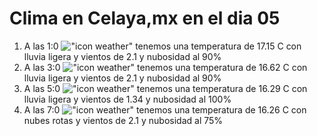 # Clima en Celaya,mx en el dia 05

1. A las 1:0 !["icon weather"](http://openweathermap.org/img/w/10n.png) tenemos una temperatura de 17.15 C con lluvia ligera y  vientos de 2.1 y nubosidad al 90%
1. A las 3:0 !["icon weather"](http://openweathermap.org/img/w/10n.png) tenemos una temperatura de 16.62 C con lluvia ligera y  vientos de 2.1 y nubosidad al 90%
1. A las 5:0 !["icon weather"](http://openweathermap.org/img/w/10n.png) tenemos una temperatura de 16.29 C con lluvia ligera y  vientos de 1.34 y nubosidad al 100%
1. A las 7:0 !["icon weather"](http://openweathermap.org/img/w/04n.png) tenemos una temperatura de 16.26 C con nubes rotas y  vientos de 2.1 y nubosidad al 75%
